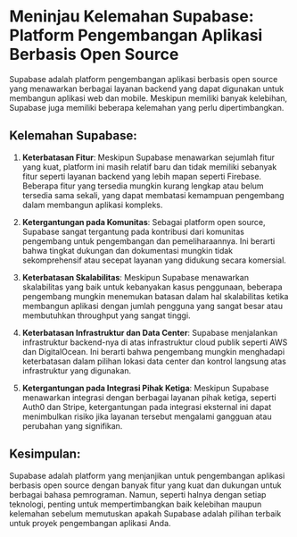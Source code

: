# Meninjau Kelemahan Supabase: Platform Pengembangan Aplikasi Berbasis Open Source

Supabase adalah platform pengembangan aplikasi berbasis open source yang menawarkan berbagai layanan backend yang dapat digunakan untuk membangun aplikasi web dan mobile. Meskipun memiliki banyak kelebihan, Supabase juga memiliki beberapa kelemahan yang perlu dipertimbangkan.

## Kelemahan Supabase:

1. **Keterbatasan Fitur**: Meskipun Supabase menawarkan sejumlah fitur yang kuat, platform ini masih relatif baru dan tidak memiliki sebanyak fitur seperti layanan backend yang lebih mapan seperti Firebase. Beberapa fitur yang tersedia mungkin kurang lengkap atau belum tersedia sama sekali, yang dapat membatasi kemampuan pengembang dalam membangun aplikasi kompleks.

2. **Ketergantungan pada Komunitas**: Sebagai platform open source, Supabase sangat tergantung pada kontribusi dari komunitas pengembang untuk pengembangan dan pemeliharaannya. Ini berarti bahwa tingkat dukungan dan dokumentasi mungkin tidak sekomprehensif atau secepat layanan yang didukung secara komersial.

3. **Keterbatasan Skalabilitas**: Meskipun Supabase menawarkan skalabilitas yang baik untuk kebanyakan kasus penggunaan, beberapa pengembang mungkin menemukan batasan dalam hal skalabilitas ketika membangun aplikasi dengan jumlah pengguna yang sangat besar atau membutuhkan throughput yang sangat tinggi.

4. **Keterbatasan Infrastruktur dan Data Center**: Supabase menjalankan infrastruktur backend-nya di atas infrastruktur cloud publik seperti AWS dan DigitalOcean. Ini berarti bahwa pengembang mungkin menghadapi keterbatasan dalam pilihan lokasi data center dan kontrol langsung atas infrastruktur yang digunakan.

5. **Ketergantungan pada Integrasi Pihak Ketiga**: Meskipun Supabase menawarkan integrasi dengan berbagai layanan pihak ketiga, seperti Auth0 dan Stripe, ketergantungan pada integrasi eksternal ini dapat menimbulkan risiko jika layanan tersebut mengalami gangguan atau perubahan yang signifikan.

## Kesimpulan:

Supabase adalah platform yang menjanjikan untuk pengembangan aplikasi berbasis open source dengan banyak fitur yang kuat dan dukungan untuk berbagai bahasa pemrograman. Namun, seperti halnya dengan setiap teknologi, penting untuk mempertimbangkan baik kelebihan maupun kelemahan sebelum memutuskan apakah Supabase adalah pilihan terbaik untuk proyek pengembangan aplikasi Anda.
